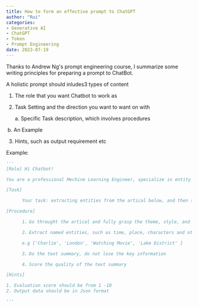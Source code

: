 ```yaml
---
title: How to form an effective prompt to ChatGPT
author: "Rui"
categories:
- Generative AI
- ChatGPT
- Token
- Prompt Engineering
date: 2023-07-19
---
```




Thanks to Andrew Ng's prompt engineering course, I summarize some writing principles for preparing a prompt to ChatBot.



A holistic prompt should inludes3 types of content



1. The role that you want Chatbot to work as

2. Task Setting and the direction you want to want on with

   a. Specific Task description, which involves procedures

​		b. An Example

3. Hints, such as output requirement etc



Example:

```python
'''
[Role] Hi Chatbot! 

You are a professional Mechine Learning Engineer, specialize in entity recognition, text summarization, and are proficient in incontext-learning.

[Task]

      Your task: extracting entities from the artical below, and then summary the article content, then evaluate your summary

[Procedure]

      1、Go throught the artical and fully grasp the theme, style, and key information of the text

      2、Extract named entities, such as time, place, characters and other key information

      e.g ['Charlie', 'London', 'Watching Movie', 'Lake District' ]

      3、Do the text summary, do not lose the key information

      4、Score the quality of the text summary

[Hints]

1. Evaluation score should be from 1 -10
2. Output data should be in Json format

'''
```
